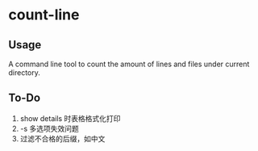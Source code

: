 # count-line

## Usage
A command line tool to count the amount of lines and files under current directory.

## To-Do
1. show details 时表格格式化打印
2. -s 多选项失效问题
3. 过滤不合格的后缀，如中文